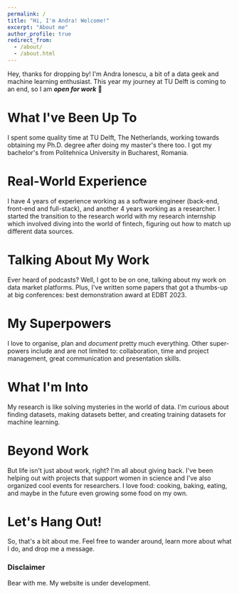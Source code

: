 ```yaml
---
permalink: /
title: "Hi, I'm Andra! Welcome!"
excerpt: "About me"
author_profile: true
redirect_from: 
  - /about/
  - /about.html
---
```


Hey, thanks for dropping by! I'm Andra Ionescu, a bit of a data geek and machine learning enthusiast.
This year my journey at TU Delft is coming to an end, so I am ***open for work*** &#129395; 

What I've Been Up To
======
I spent some quality time at TU Delft, The Netherlands, working towards obtaining my Ph.D. degree after doing my master's there too.
I got my bachelor's from Politehnica University in Bucharest, Romania. 

Real-World Experience
======
I have 4 years of experience working as a software engineer (back-end, front-end and full-stack), and another 4 years working as a researcher. 
I started the transition to the research world with my research internship which involved diving into the world of fintech, figuring out how to match up different data sources.

Talking About My Work
======
Ever heard of podcasts? Well, I got to be on one, talking about my work on data market platforms. 
Plus, I've written some papers that got a thumbs-up at big conferences: best demonstration award at EDBT 2023. 

My Superpowers
======
I love to organise, plan and *document* pretty much everything. Other super-powers include and are not limited to: collaboration, time and project management, great communication and presentation skills. 

What I'm Into
=======
My research is like solving mysteries in the world of data. I'm curious about finding datasets, making datasets better, and creating training datasets for machine learning.

Beyond Work
=======
But life isn't just about work, right? I'm all about giving back. 
I've been helping out with projects that support women in science and I've also organized cool events for researchers. 
I love food: cooking, baking, eating, and maybe in the future even growing some food on my own. 

Let's Hang Out!
=======
So, that's a bit about me. Feel free to wander around, learn more about what I do, and drop me a message. 

### Disclaimer 
Bear with me. My website is under development. 